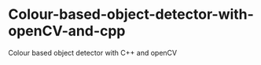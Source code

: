 # Colour-based-object-detector-with-openCV-and-cpp
Colour based object detector with C++ and openCV
